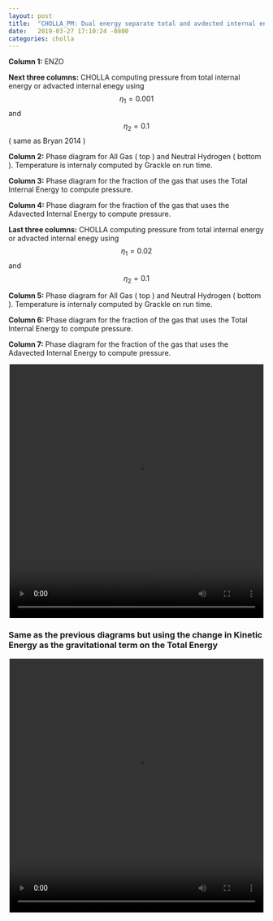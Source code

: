 ```yaml
---
layout: post
title:  "CHOLLA_PM: Dual energy separate total and avdected internal energy"
date:   2019-03-27 17:10:24 -0800
categories: cholla
---
```


**Column 1:**  ENZO

**Next three columns:** CHOLLA computing pressure from total internal energy or advacted internal enegy using $$\eta_1=0.001 $$ and $$\eta_2 =0.1$$ ( same as Bryan 2014 )

**Column 2:**  Phase diagram for All Gas ( top ) and Neutral Hydrogen ( bottom ). Temperature is internaly computed by Grackle on run time.

**Column 3:**  Phase diagram for the fraction of the gas that uses the Total Internal Energy to compute pressure.

**Column 4:**  Phase diagram for the fraction of the gas that uses the Adavected Internal Energy to compute pressure.


**Last three columns:** CHOLLA computing pressure from total internal energy or advacted internal enegy using $$\eta_1=0.02 $$ and $$\eta_2 =0.1$$ 


**Column 5:**  Phase diagram for All Gas ( top ) and Neutral Hydrogen ( bottom ). Temperature is internaly computed by Grackle on run time.

**Column 6:**  Phase diagram for the fraction of the gas that uses the Total Internal Energy to compute pressure.

**Column 7:**  Phase diagram for the fraction of the gas that uses the Adavected Internal Energy to compute pressure.


<div style="text-align: center">
<video src="{{ site.url }}assets/videos/phase_diagram_separateDE.mp4" width="500" height="500" controls preload> </video>
</div>



### Same as the previous diagrams but using the change in Kinetic Energy as the gravitational term on the Total Energy




<div style="text-align: center">
<video src="{{ site.url }}assets/videos/phase_diagram_separateDE_delta_Ek.mp4" width="500" height="500" controls preload> </video>
</div>